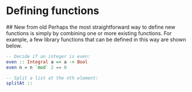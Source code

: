 # Defining functions

## New from old
Perhaps the most straightforward way to define new functions is simply by combining one or more existing functions. For example, a few library functions that can be defined in this way are shown below.

```Haskell
-- Decide if an integer is even:
even :: Integral a => a -> Bool
even n = n `mod` 2 == 0

-- Split a list at the nth element:
splitAt :: 
```

